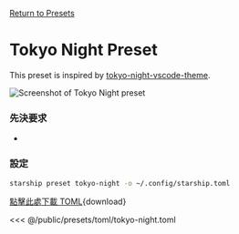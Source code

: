 [Return to Presets](./#pastel-powerline)

# Tokyo Night Preset

This preset is inspired by [tokyo-night-vscode-theme](https://github.com/enkia/tokyo-night-vscode-theme).

![Screenshot of Tokyo Night preset](/presets/img/tokyo-night.png)

### 先決要求

-

### 設定

```sh
starship preset tokyo-night -o ~/.config/starship.toml
```

[點擊此處下載 TOML](/presets/toml/tokyo-night.toml){download}

<<< @/public/presets/toml/tokyo-night.toml

